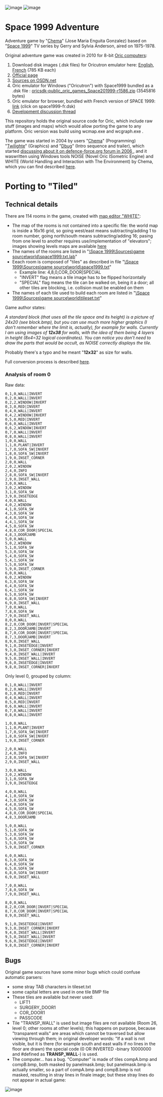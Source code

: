 ![image](https://user-images.githubusercontent.com/1620953/200532450-90ec5331-c57a-4d58-a368-35cb43314cc9.png)
 ![image](https://user-images.githubusercontent.com/1620953/200525511-4756c506-7fef-4b35-8dee-3cb3def45eb7.png)


# Space 1999 Adventure

Adventure game by "[Chema](http://isa.uniovi.es/~chema/)" (Jose Maria Enguita Gonzalez) based on "[Space 1999](https://en.wikipedia.org/wiki/Space:_1999)" TV series by Gerry and Sylvia Anderson, aired on 1975-1978.

Original adventure game was created in 2010 for 8-bit [Oric computers](https://en.wikipedia.org/wiki/Oric):
1) Download disk images (.dsk files) for Oricutron emulator here: [English](https://www.defence-force.org/files/space1999-en.zip), [French](https://www.defence-force.org/files/space1999-fr.zip) (785 KB each)
2) [Official page](https://www.defence-force.org/index.php?page=games&game=space1999)
3) [Sources on OSDN.net](https://osdn.net/projects/oricsdk/scm/svn/tree/head/public/oric/games/Space%201999/Sources/)
4) Oric emulator for Windows ("Oricutron") with Space1999 bundled as a .dsk file : [oricsdk-public_oric_games_Space201999-r1586.zip](https://osdn.net/projects/oricsdk/scm/svn/archive/head/public/oric/games/Space%201999/?format=zip) (3545816 bytes)
5) Oric emulator for browser, bundled with French version of SPACE 1999: [link](https://torguet.net/oric/)  (click on space1999-fr.dsk)
6) [Development discussion thread](https://forum.defence-force.org/viewtopic.php?t=135)

This repository holds the original source code for Oric, which include raw stuff (images and maps) which would allow porting the game to any platform. Oric version was build using wcmap.exe and wcgraph.exe . 

The game was started in 2004 by users "[Chema](https://forum.defence-force.org/memberlist.php?mode=viewprofile&u=21)" (Programming) "[Twilighte](https://forum.defence-force.org/memberlist.php?mode=viewprofile&u=4)" (Graphics) and "[Dbug](https://forum.defence-force.org/memberlist.php?mode=viewprofile&u=2)" (Intro sequence and trailer), which started [discussing about it on defence-force.org forum in 2006 ](https://forum.defence-force.org/viewtopic.php?t=135), and it waswritten using Windows tools NOISE (Novel Oric ISometric Engine) and WHITE (World Handling and Interaction with The Environment) by Chema, which you can find described [here](http://isa.uniovi.es/~chema/white+noise/intro.htm).

# Porting to "Tiled"

## Technical details

There are 114 rooms in the game, created with [map editor "WHITE"](https://www.defence-force.org/ftp/forum/isometric/space1999/):

- The map of the rooms is not contained into a specific file: the world map is inside a 16x16 grid, so going west/east means subtracting/adding 1 to room number, going north/south means subtracting/adding 16; pasing from one level to another requires use/implementation of "elevators"; images showing levels maps are available [here](https://github.com/jumpjack/Space1999Adventure/tree/main/resources)
- The names of the rooms are listed in  "[\Space 1999\Sources\game source\world\space1999.txt.lab](https://github.com/jumpjack/Space1999Adventure/blob/main/Sources/game%20source/world/space1999.txt.lab)"
- Eeach room is composed of "tiles" as described in file "[\Space 1999\Sources\game source\world\space1999.txt](https://github.com/jumpjack/Space1999Adventure/blob/main/Sources/game%20source/world/space1999.txt)"
    -  Example line: 4,8,0,COR_DOOR|SPECIAL
    - "INVERT" flag means a tile image has to be flipped horizontally
    - "SPECIAL" flag means the tile can be walked on, being it a door; all other tiles are blocking, i.e. collision must be enabled on them
- The names of each tile used to build each room are listed in "[\Space 1999\Sources\game source\world\tileset.txt](https://github.com/jumpjack/Space1999Adventure/blob/main/Sources/game%20source/world/tileset.txt)"

Game author states:

_A standard block (that uses all the tile space and its height) is a picture of 24x20 (see block.bmp), but you can use much more higher graphics (I don't remember where the limit is, actually), for example for walls. Currently I am using images of **12x38** for walls, with the idea of them being 4 layers in height (8x4=32 logical coordinates). You can notice you don't need to draw the parts that would be occult, as NOISE correctly displays the tile._

Probably there's a typo and he meant "**12x32**" as size for walls.

Full conversion process is described [here](https://github.com/jumpjack/Space1999Adventure/wiki/Porting-game-map-to-Tiled-format).

### Analysis of room 0

Raw data:

```
0,1,0,WALL|INVERT
0,2,0,WALL|INVERT
0,2,2,WINDOW|INVERT
0,3,0,RED|INVERT
0,4,0,WALL|INVERT
0,4,2,WINDOW|INVERT
0,5,0,RED|INVERT
0,6,0,WALL|INVERT
0,6,2,WINDOW|INVERT
0,7,0,WALL|INVERT
0,8,0,WALL|INVERT
1,0,0,WALL
1,1,0,PLANT|INVERT
1,7,0,SOFA_SW|INVERT
1,8,0,SOFA_SW|INVERT
1,9,0,INSET_CORNER
2,0,0,WALL
2,0,2,WINDOW
2,4,0,INFO
2,8,0,SOFA_SW|INVERT
2,9,0,INSET_WALL
3,0,0,WALL
3,0,2,WINDOW
3,1,0,SOFA_SW
3,9,0,INSETEDGE
4,0,0,WALL
4,0,2,WINDOW
4,1,0,SOFA_SW
4,3,0,SOFA_SW
4,4,0,SOFA_SW
4,4,1,SOFA_SW
4,5,0,SOFA_SW
4,8,0,COR_DOOR|SPECIAL
4,8,3,DOORJAMB
5,0,0,WALL
5,0,2,WINDOW
5,1,0,SOFA_SW
5,3,0,SOFA_SW
5,4,0,SOFA_SW
5,4,1,SOFA_SW
5,5,0,SOFA_SW
5,9,0,INSET_CORNER
6,0,0,WALL
6,0,2,WINDOW
6,3,0,SOFA_SW
6,4,0,SOFA_SW
6,4,1,SOFA_SW
6,5,0,SOFA_SW
6,8,0,SOFA_SW|INVERT
6,9,0,INSET_WALL
7,0,0,WALL
7,8,0,SOFA_SW
7,9,0,INSET_WALL
8,0,0,WALL
8,2,0,COR_DOOR|INVERT|SPECIAL
8,2,3,DOORJAMB|INVERT
8,7,0,COR_DOOR|INVERT|SPECIAL
8,7,3,DOORJAMB|INVERT
8,9,0,INSET_WALL
9,1,0,INSETEDGE|INVERT
9,3,0,INSET_CORNER|INVERT
9,4,0,INSET_WALL|INVERT
9,5,0,INSET_WALL|INVERT
9,6,0,INSETEDGE|INVERT
9,8,0,INSET_CORNER|INVERT
```

Only level 0, grouped by column:
```
0,1,0,WALL|INVERT
0,2,0,WALL|INVERT
0,3,0,RED|INVERT
0,4,0,WALL|INVERT
0,5,0,RED|INVERT
0,6,0,WALL|INVERT
0,7,0,WALL|INVERT
0,8,0,WALL|INVERT

1,0,0,WALL
1,1,0,PLANT|INVERT
1,7,0,SOFA_SW|INVERT
1,8,0,SOFA_SW|INVERT
1,9,0,INSET_CORNER

2,0,0,WALL
2,4,0,INFO
2,8,0,SOFA_SW|INVERT
2,9,0,INSET_WALL

3,0,0,WALL
3,0,2,WINDOW
3,1,0,SOFA_SW
3,9,0,INSETEDGE

4,0,0,WALL
4,1,0,SOFA_SW
4,3,0,SOFA_SW
4,4,0,SOFA_SW
4,5,0,SOFA_SW
4,8,0,COR_DOOR|SPECIAL
4,8,3,DOORJAMB

5,0,0,WALL
5,1,0,SOFA_SW
5,3,0,SOFA_SW
5,4,0,SOFA_SW
5,5,0,SOFA_SW
5,9,0,INSET_CORNER

6,0,0,WALL
6,3,0,SOFA_SW
6,4,0,SOFA_SW
6,5,0,SOFA_SW
6,8,0,SOFA_SW|INVERT
6,9,0,INSET_WALL

7,0,0,WALL
7,8,0,SOFA_SW
7,9,0,INSET_WALL

8,0,0,WALL
8,2,0,COR_DOOR|INVERT|SPECIAL
8,7,0,COR_DOOR|INVERT|SPECIAL
8,9,0,INSET_WALL

9,1,0,INSETEDGE|INVERT
9,3,0,INSET_CORNER|INVERT
9,4,0,INSET_WALL|INVERT
9,5,0,INSET_WALL|INVERT
9,6,0,INSETEDGE|INVERT
9,8,0,INSET_CORNER|INVERT
```

## Bugs
Original game sources have some minor bugs which could confuse automatic parsers:
- some stray TAB characters in tileset.txt
- some capital letters are used in one tile BMP file
- These tiles are available but never used:
    - LIFT1
    - SURGERY_DOOR1
    - COR_DOOR1
    - PASSCODE
- Tile "TRANSP_WALL" is used but image files are not available (Room 26, level 0; other rooms at other levels); this happens on purpose, because "transparent walls" are areas which cannot be traversed but allow viewing through them; in original developer words: "If a wall is not visible, but it is there (for example south and east walls if no lines in the floor are drawn) the special code (0 OR INVERTED -binary 10000000 and #defined as **TRANSP_WALL**-) is used.
- The computer... has a bug. "Computer" is made of tiles compA.bmp and compB.bmp, both masked by panelmask.bmp; but panelmask.bmp is actually smaller, so a part of compA.bmp and compB.bmp is not masked, resulting in stray lines in finale image; but these stray lines do not appear in actual game:

![image](https://user-images.githubusercontent.com/1620953/204099421-49535ba2-6d38-4ea3-ad9d-bfad9bbb0708.png)
